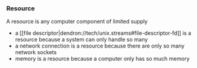 
### Resource
A resource is any computer component of limited supply
- a [[file descriptor|dendron://tech/unix.streams#file-descriptor-fd]] is a resource because a system can only handle so many
- a network connection is a resource because there are only so many network sockets
- memory is a resource because a computer only has so much memory

